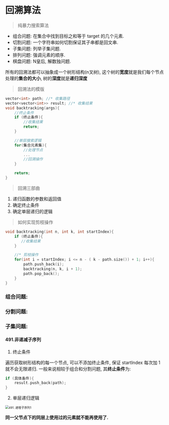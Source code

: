 # 回溯算法
>纯暴力搜索算法
 - 组合问题: 在集合中找到目标之和等于 target 的几个元素.
 - 切割问题: 一个字符串如何切割保证其子串都是回文串.
 - 子集问题: 列举子集问题.
 - 排列问题: 强调元素的顺序.
 - 棋盘问题: N皇后, 解数独问题.


所有的回溯法都可以抽象成一个树形结构(n叉树), 这个树的**宽度**就是我们每个节点处理的**集合的大小**, 树的**深度**就是**递归深度**

>回溯法的模版
```cpp
vector<int> path; //* 收集路径
vector<vector<int>> result; //* 收集结果
void backtracking(args){
    //终止条件
    if (终止条件){
        //收集结果
        return;
    }

    //单层搜索逻辑
    for(集合元素集){
        //处理节点
        ...
        //回溯操作
    }

    return;
}
```

>回溯三部曲
1. 递归函数的参数和返回值
2. 确定终止条件
3. 确定单层递归的逻辑


>如何实现剪枝操作
```cpp
void backtracking(int n, int k, int startIndex){
    if (终止条件){
       //收集结果
    }

    //* 剪枝操作
    for(int i = startIndex; i <= n - ( k - path.size()) + 1; i++){
        path.push_back(i);
        backtracking(n, k, i + 1);
        path.pop_back();
    }
}
```

### 组合问题:



### 分割问题:



### 子集问题:

#### 491.非递减子序列

1. 终止条件

遍历获取树形结构的每一个节点, 可以不添加终止条件, 保证 startIndex 每次加 1 就不会无限递归.
一般来说相较于组合和分割问题, 其**终止条件**为:

```cpp
if (具体条件){
    result.push_back(path);
}
```
2. 单层递归逻辑

<img src="https://code-thinking-1253855093.file.myqcloud.com/pics/20201124200229824-20230310131640070.png" alt="491. 递增子序列1" style="zoom:67%;" />

**同一父节点下的同层上使用过的元素就不能再使用了.**
